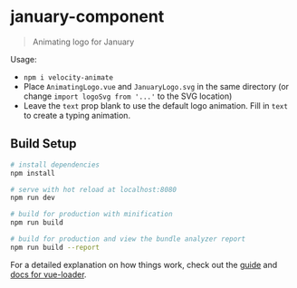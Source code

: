 # january-component

> Animating logo for January

Usage:
* `npm i velocity-animate`
* Place `AnimatingLogo.vue` and `JanuaryLogo.svg` in the same directory (or change `import logoSvg from '...'` to the SVG location)
* Leave the `text` prop blank to use the default logo animation. Fill in `text` to create a typing animation.


## Build Setup

``` bash
# install dependencies
npm install

# serve with hot reload at localhost:8080
npm run dev

# build for production with minification
npm run build

# build for production and view the bundle analyzer report
npm run build --report
```

For a detailed explanation on how things work, check out the [guide](http://vuejs-templates.github.io/webpack/) and [docs for vue-loader](http://vuejs.github.io/vue-loader).

